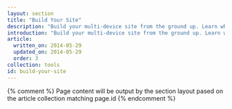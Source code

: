 ```yaml
---
layout: section
title: "Build Your Site"
description: "Build your multi-device site from the ground up. Learn what a build process is, how to build a site with the Web Starter Kit, and how to debug with Chrome Developer Tools."
introduction: "Build your multi-device site from the ground up. Learn what a build process is, the tasks to automate, and how to build a site with the Web Starter Kit. Learn how to debug with Chrome Developer Tools."
article:
  written_on: 2014-05-29
  updated_on: 2014-05-29
  order: 3
collection: tools
id: build-your-site
---
```


{% comment %}
Page content will be output by the section layout pased on the article collection matching page.id
{% endcomment %}

